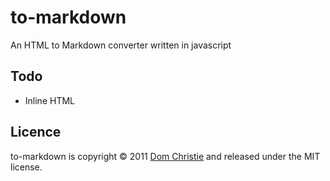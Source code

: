 # to-markdown

An HTML to Markdown converter written in javascript

## Todo

* Inline HTML

## Licence

to-markdown is copyright &copy; 2011 [Dom Christie](http://domchristie.co.uk) and released under the MIT license.